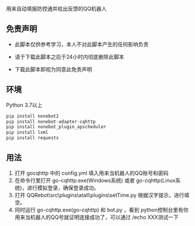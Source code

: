 用来自动填报防控通并给出反馈的QQ机器人

## 免责声明

- 此脚本仅供参考学习，本人不对此脚本产生的任何影响负责

- 请于下载此脚本之后于24小时内彻底删除此脚本

- 下载此脚本即视为同意此免责声明

  

## 环境
Python 3.7以上
```python
pip install nonebot2
pip install nonebot-adapter-cqhttp
pip install nonebot_plugin_apscheduler
pip install lxml
pip install requests
```
## 用法
1. 打开 gocqhttp 中的 config.yml 填入用来当机器人的QQ账号和密码
2. 在命令行里打开 go-cqhttp.exe(Windows系统) 或者 go-cqhttp(Linux系统)，进行模拟登录，确保登录成功。
3. 打开 QQRebot\src\plugins\atall\plugins\setTime.py
  根据汉字提示，进行填空。
4. 同时运行 go-cqhttp.exe(go-cqhttp) 和 bot.py ，看到 python控制台里有你用来当机器人的QQ号就证明连接成功了，可以通过 /echo XXX测试一下



